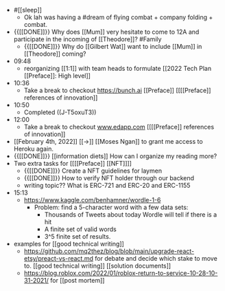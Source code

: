 - #[[sleep]]
    - Ok lah was having a #dream of flying combat + company folding + combat.
- {{[[DONE]]}} Why does [[Mum]] very hesitate to come to 12A and participate in the incoming of [[Theodore]]? #Family
    - {{[[DONE]]}} Why do [[Gilbert Wat]] want to include [[Mum]] in [[Theodore]] coming?
- 09:48
    - reorganizing [[1:1]] with team heads to formulate [[2022 Tech Plan [[Preface]]: High level]]
- 10:36
    - Take a break to checkout https://bunch.ai [[Preface]] [[[[Preface]] references of innovation]]
- 10:50
    - Completed ((J-T5oxuT3))
- 12:00
    - Take a break to checkout www.edapp.com [[[[Preface]] references of innovation]]
- [[February 4th, 2022]] [[->]] [[Moses Ngan]] to grant me access to Heroku again.
- {{[[DONE]]}} [[information diets]] How can I organize my reading more?
- Two extra tasks for [[[[Preface]] [[NFT]]]]
    - {{[[DONE]]}} Create a NFT guidelines for laymen
    - {{[[DONE]]}} How to verify NFT holder through our backend
    -  writing topic?? What is ERC-721 and ERC-20 and ERC-1155
-  15:13
    - https://www.kaggle.com/benhamner/wordle-1-6
        - Problem: find a 5-character word with a few data sets:
            - Thousands of Tweets about today Wordle will tell if there is a hit
            - A finite set of valid words
            - 3^5 finite set of results.
- examples for [[good technical writing]]
    - https://github.com/mq2thez/blog/blob/main/upgrade-react-etsy/preact-vs-react.md for debate and decide which stake to move to. [[good technical writing]] [[solution documents]]
    - https://blog.roblox.com/2022/01/roblox-return-to-service-10-28-10-31-2021/ for [[post mortem]]
